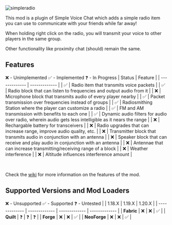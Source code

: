 ![simpleradio](https://github.com/CodinGlitch/SimpleRadio/assets/22829873/30156ede-b1dd-4842-9b26-0f0dfadf9360)

This mod is a plugin of Simple Voice Chat which adds a simple radio item you can use to communicate with your friends while far away!

When holding right click on the radio, you will transmit your voice to other players in the same group.

Other functionality like proximity chat (should) remain the same.

## Features
❌ - Unimplemented
✅ - Implemented
❓ - In Progress
|    Status     |    Feature    |
| ------------- | ------------- |
| ✅ | Radio item that transmits voice packets |
| ✅ | Radio block that can listen to frequencies and output audio from it |
| ❌ | Microphone block that transmits audio of every player nearby |
| ✅ | Packet transmission over frequencies instead of groups |
| ✅ | Radiosmithing Station where the player can customize a radio |
| ✅ | FM and AM transmission with benefits to each one |
| ✅ | Dynamic audio filters for audio over radio, wherein audio gets less intelligible as it nears the range |
| ❌ | Rechargable battery for transceivers |
| ❌ | Radio upgrades that can increase range, improve audio quality, etc. |
| ❌ | Transmitter block that transmits audio in conjunction with an antenna |
| ❌ | Speaker block that can receive and play audio in conjunction with an antenna |
| ❌ | Antennae that can increase transmitting/receiving range of a block |
| ❌ | Weather interference |
| ❌ | Altitude influences interference amount |

<br>

Check the [wiki](https://github.com/CodinGlitch/SimpleRadio/wiki) for more information on the features of the mod.

## Supported Versions and Mod Loaders
❌ - Unsupported
✅ - Supported
❓ - Untested
|               |     1.18.X    |     1.19.X    |     1.20.X    |
| ------------- | ------------- | ------------- | ------------- |
| **Fabric**   | ❌ | ❌ | ✅ |
| **Quilt**    | ❓ | ❓ | ❓ |
| **Forge**    | ❌ | ❌ | ✅ |
| **NeoForge** | ❌ | ❌ | ✅ |
